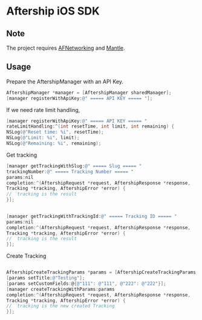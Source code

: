 Aftership iOS SDK
=============

## Note

The project requires [AFNetworking](https://github.com/AFNetworking/AFNetworking) and [Mantle](https://github.com/Mantle/Mantle).

## Usage

Prepare the AftershipManager with an API Key.

``` objective-c
AftershipManager *manager = [AftershipManager sharedManager];
[manager registerWithApiKey:@" ===== API KEY ===== "];
```

If we need rate limit handling,

``` objective-c
[manager registerWithApiKey:@" ===== API KEY ===== "
rateLimitHandling:^(int resetTime, int limit, int remaining) {
NSLog(@"Reset time: %i", resetTime);
NSLog(@"Limit: %i", limit);
NSLog(@"Remaining: %i", remaining);

```

Get tracking

``` objective-c
[manager getTrackingWithSlug:@" ===== Slug ===== "
trackingNumber:@" ===== Tracking Number ===== "
params:nil
completion:^(AftershipRequest *request, AftershipResponse *response, 
Tracking *tracking, AftershipError *error) {
//  tracking is the result
}];
  
```

``` objective-c
[manager getTrackingWithTrackingId:@" ===== Tracking ID ===== "
params:nil
completion:^(AftershipRequest *request, AftershipResponse *response, 
Tracking *tracking, AftershipError *error) {
//  tracking is the result
}];

```

Create Tracking

``` objective-c

AftershipCreateTrackingParams *params = [AftershipCreateTrackingParams paramsWithTrackingNumber:@" ===== Tracking Number ===== "];
[params setTitle:@"Testing"];
[params setCustomFields:@{@"111": @"111", @"222": @"222"}];
[manager createTrackingWithParams:params
completion:^(AftershipRequest *request, AftershipResponse *response, 
Tracking *tracking, AftershipError *error) {
//  tracking is the new created Tracking
}];

```

